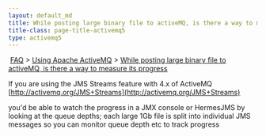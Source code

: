 ```yaml
---
layout: default_md
title: While posting large binary file to activeMQ, is there a way to measure its progress 
title-class: page-title-activemq5
type: activemq5
---
```


 [FAQ](faq) > [Using Apache ActiveMQ](using-apache-activemq) > [While posting large binary file to activeMQ, is there a way to measure its progress](while-posting-large-binary-file-to-activemq-is-there-a-way-to-measure-its-progress)


If you are using the JMS Streams feature with 4.x of ActiveMQ  
[http://activemq.org/JMS+Streams](http://activemq.org/JMS+Streams)

you'd be able to watch the progress in a JMX console or HermesJMS by looking at the queue depths; each large 1Gb file is split into individual JMS messages so you can monitor queue depth etc to track progress

